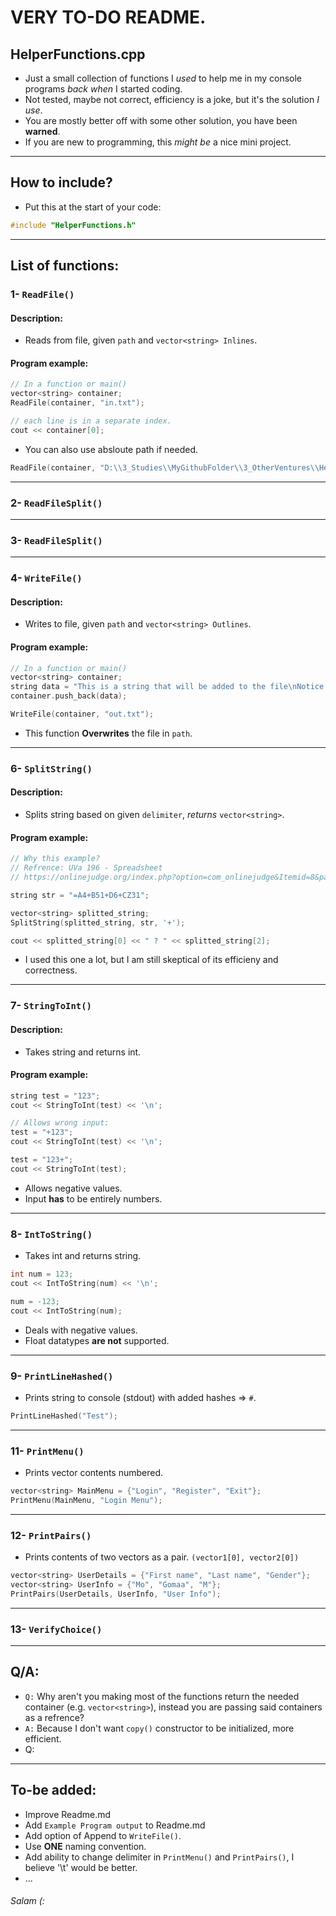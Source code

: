 # **VERY TO-DO README.**

## HelperFunctions.cpp
* Just a small collection of functions I _used_ to help me in my console programs _back when_ I started coding.
* Not tested, maybe not correct, efficiency is a joke, but it's the solution _I use_.
* You are mostly better off with some other solution, you have been **warned**.
* If you are new to programming, this _might be_ a nice mini project.
---
## How to include?
* Put this at the start of your code:
```c++
#include "HelperFunctions.h"
```
---

## List of functions:

### 1- `ReadFile()`

#### Description:
* Reads from file, given `path` and `vector<string> Inlines`.

#### Program example:
```c++
// In a function or main()
vector<string> container;
ReadFile(container, "in.txt");

// each line is in a separate index.
cout << container[0];
```
* You can also use absloute path if needed.
```c++
ReadFile(container, "D:\\3_Studies\\MyGithubFolder\\3_OtherVentures\\HelperFunctionsCPP\\in.txt");
```

---
### 2- `ReadFileSplit()` 
---
### 3- `ReadFileSplit()` 
---
### 4- `WriteFile()` 

#### Description:
* Writes to file, given `path` and `vector<string> Outlines`.

#### Program example:
```c++
// In a function or main()
vector<string> container;
string data = "This is a string that will be added to the file\nNotice that this will be in a separate line.";
container.push_back(data);

WriteFile(container, "out.txt");
```
* This function **Overwrites** the file in `path`.
---
### 6- `SplitString()` 

#### Description:
* Splits string based on given `delimiter`, *returns* `vector<string>`.

#### Program example:
```c++
// Why this example?
// Refrence: UVa 196 - Spreadsheet
// https://onlinejudge.org/index.php?option=com_onlinejudge&Itemid=8&page=show_problem&problem=132

string str = "=A4+B51+D6+CZ31";

vector<string> splitted_string;
SplitString(splitted_string, str, '+');

cout << splitted_string[0] << " ? " << splitted_string[2];
```
* I used this one a lot, but I am still skeptical of its efficieny and correctness.
---
### 7- `StringToInt()` 

#### Description:
* Takes string and returns int.

#### Program example:
```c++
string test = "123";
cout << StringToInt(test) << '\n';

// Allows wrong input:
test = "+123";
cout << StringToInt(test) << '\n';

test = "123+";
cout << StringToInt(test);
```
* Allows negative values.
* Input **has** to be entirely numbers.
---
### 8- `IntToString()` 
* Takes int and returns string.
```c++
int num = 123;
cout << IntToString(num) << '\n';

num = -123;
cout << IntToString(num);
```
* Deals with negative values.
* Float datatypes **are not** supported.
---
### 9- `PrintLineHashed()` 
* Prints string to console (stdout) with added hashes => `#`.
```c++
PrintLineHashed("Test");
```
---
### 11- `PrintMenu()`
* Prints vector contents numbered.
```c++
vector<string> MainMenu = {"Login", "Register", "Exit"};
PrintMenu(MainMenu, "Login Menu");
```
---
### 12- `PrintPairs()` 
* Prints contents of two vectors as a pair. `(vector1[0], vector2[0])`
```c++
vector<string> UserDetails = {"First name", "Last name", "Gender"};
vector<string> UserInfo = {"Mo", "Gomaa", "M"};
PrintPairs(UserDetails, UserInfo, "User Info");
```
---
### 13- `VerifyChoice()` 
---

## Q/A:

* `Q:` Why aren't you making most of the functions return the needed container (e.g. `vector<string>`), instead you are passing said containers as a refrence?
* `A:` Because I don't want `copy()` constructor to be initialized, more efficient.
* Q:
---
## To-be added:
* Improve Readme.md
* Add `Example Program output` to Readme.md
* Add option of Append to `WriteFile()`.
* Use **ONE** naming convention.
* Add ability to change delimiter in `PrintMenu()` and `PrintPairs()`, I believe '\t' would be better.
* ...
###### Salam (:
